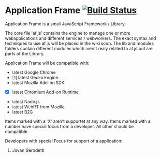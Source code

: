 Application Frame [![Build Status](https://travis-ci.org/TitanNano/ApplicationFrame.png?branch=master)](https://travis-ci.org/TitanNano/ApplicationFrame)
================

Application Frame is a small JavaScript Framework / Library. 

The core file 'af.js' contains the engine to manage one or more webapplications and different services / webworkers. The exact syntax and techniques to use af.js will be placed in the wiki soon. The lib and modules folders contain different modules which aren't realy related to af.js but are parts of the Library.

Application Frame will be compatible with:

- latest Google Chrome
- [1] latest Gecko Engine
- latest Mozilla Add-on SDK
- [X] latest Chromium Add-on Runtime
- latest Node.js
- latest WebRT from Mozilla
- latest B2G

Items marked with a 'X' aren't supportet at any way. Items marked with a number have special focus from a developer. All other should be compatible.

Developers with special Focus for support of a application:

1. Jovan Gerodetti
